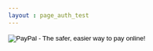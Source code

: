 ```yaml
---
layout : page_auth_test
---
```

<!--<style type="text/css">
body 
{
background-image:url("/img/idf2018/alankara_template.jpg");
height: 100%;
width: 100%;
position: absolute;
background-repeat:no-repeat;
background-position: center center;
background-attachment: fixed;
background-size: auto;
opacity: 1;
}
</style>
<!-- background-image:url("/img/idf2018/alankara_initial .jpg"); -->
<!--<table align="center" style="border:0"> <tr style="border:0;background:transparent"><td align="center" style="border:0;background:transparent"><br/>
 <center><img src="/img/idf2018/nataraja.jpg" width="100" height="100" align="center"></center></td></tr>
<tr style="border:0;background:transparent"><td align="center" style="border:0;background:transparent">
	<center><img src="/img/idf2018/alankara_initial .jpg" width="500" height="800"></center>
	</td></tr>
<tr style="border:0;background:transparent"><td align="center" style="border:0;background:transparent">
<font style="color:red;background-color:yellow"><strong>Note : You will be charged extra 1 dollar for paypal transactions</strong></font>
<form action="https://www.paypal.com/cgi-bin/webscr" method="post" target="_top">
<form action="https://www.paypal.com/cgi-bin/webscr" method="post" target="_top">
<input type="hidden" name="cmd" value="_s-xclick">
<input type="hidden" name="hosted_button_id" value="WUPUJRW5J6VDG">
	<table>
	<tr><td>
<input type="hidden" name="on0" value="Quantity can be changed later on PayPal site.">Quantity can be changed later on PayPal site.
	</td></tr>
	 <tr><td>
		<select name="os0">
	<option value="*Early Bird Pricing* 10 years & older">*Early Bird Pricing* 10 years & older $10.00 USD</option>
	<option value="*Early Bird Pricing* Kids 5 to 10 years">*Early Bird Pricing* Kids 5 to 10 years $5.00 USD</option> 
	<option value="10 years & older">10 years & older $12.00 USD</option>
	<option value="Kids 5 to 10 years">Kids 5 to 10 years $6.00 USD</option> -->
</select> 
	</td></tr>
	</table>
<input type="hidden" name="currency_code" value="USD">
<input type="image" src="https://www.paypalobjects.com/en_US/i/btn/btn_buynowCC_LG.gif" border="0" name="submit" alt="PayPal - The safer, easier way to pay online!">
<img alt="" border="0" src="https://www.paypalobjects.com/en_US/i/scr/pixel.gif" width="1" height="1">
</form>	
	<!--</td></tr>
	</table> -->
	
